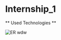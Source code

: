 # Internship_1
** Used Technologies **

![ER](![image](![image](https://user-images.githubusercontent.com/59871974/155895903-2fca7c99-99db-4213-a549-1b49ee0db4a5.png)))
wdw

